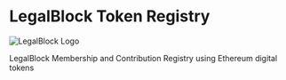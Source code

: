 # LegalBlock Token Registry

![LegalBlock Logo](https://cdn-images-1.medium.com/max/917/1*UacxhHfMtz5qfhuQl7eFUg@2x.png)

LegalBlock Membership and Contribution Registry using Ethereum digital tokens

